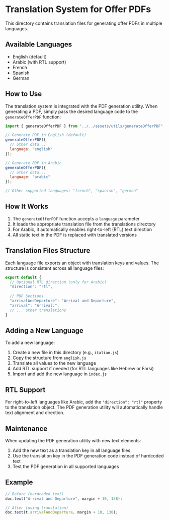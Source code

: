 # Translation System for Offer PDFs

This directory contains translation files for generating offer PDFs in multiple languages.

## Available Languages

- English (default)
- Arabic (with RTL support)
- French
- Spanish
- German

## How to Use

The translation system is integrated with the PDF generation utility. When generating a PDF, simply pass the desired language code to the `generateOfferPDF` function:

```javascript
import { generateOfferPDF } from "../../assets/utils/generateOfferPDF";

// Generate PDF in English (default)
generateOfferPDF({
  // other data...
  language: "english"
});

// Generate PDF in Arabic
generateOfferPDF({
  // other data...
  language: "arabic"
});

// Other supported languages: "french", "spanish", "german"
```

## How It Works

1. The `generateOfferPDF` function accepts a `language` parameter
2. It loads the appropriate translation file from the translations directory
3. For Arabic, it automatically enables right-to-left (RTL) text direction
4. All static text in the PDF is replaced with translated versions

## Translation Files Structure

Each language file exports an object with translation keys and values. The structure is consistent across all language files:

```javascript
export default {
  // Optional RTL direction (only for Arabic)
  "direction": "rtl",
  
  // PDF Sections
  "arrivalAndDeparture": "Arrival and Departure",
  "arrival": "Arrival:",
  // ... other translations
}
```

## Adding a New Language

To add a new language:

1. Create a new file in this directory (e.g., `italian.js`)
2. Copy the structure from `english.js`
3. Translate all values to the new language
4. Add RTL support if needed (for RTL languages like Hebrew or Farsi)
5. Import and add the new language in `index.js`

## RTL Support

For right-to-left languages like Arabic, add the `"direction": "rtl"` property to the translation object. The PDF generation utility will automatically handle text alignment and direction.

## Maintenance

When updating the PDF generation utility with new text elements:

1. Add the new text as a translation key in all language files
2. Use the translation key in the PDF generation code instead of hardcoded text
3. Test the PDF generation in all supported languages

## Example

```javascript
// Before (hardcoded text)
doc.text("Arrival and Departure", margin + 10, 138);

// After (using translation)
doc.text(t.arrivalAndDeparture, margin + 10, 138);